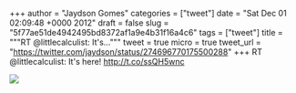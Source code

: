 
+++
author = "Jaydson Gomes"
categories = ["tweet"]
date = "Sat Dec 01 02:09:48 +0000 2012"
draft = false
slug = "5f77ae51de4942495bd8372af1a9e4b31f16a4c6"
tags = ["tweet"]
title = """RT @littlecalculist: It's..."""
tweet = true
micro = true
tweet_url = "https://twitter.com/jaydson/status/274696770175500288"
+++
RT @littlecalculist: It's here! http://t.co/ssQH5wnc

![](/images/tweet-media/274696770175500288-A866GpYCUAAsNSQ.jpg)